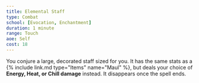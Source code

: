 ```yaml
---
title: Elemental Staff
type: Combat
school: [Evocation, Enchantment]
duration: 1 minute
range: Touch 
aoe: Self
cost: 18
---
```

You conjure a large, decorated staff sized for you. It has the same stats as a {% include link.md type="Items" name="Maul" %}, but deals your choice of **Energy, Heat, or Chill damage** instead. It disappears once the spell ends.
